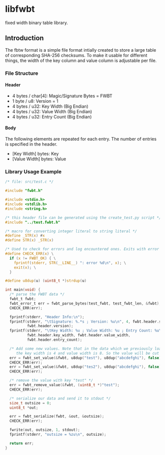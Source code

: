 # libfwbt
fixed width binary table library.

## Introduction
The fbtw format is a simple file format intially created to store a large table of
corresponding SHA-256 checksums. To make it usable for different things, the
width of the key column and value column is adjustable per file.

### File Structure
#### Header
* 4 bytes / char[4]: Magic/Signature Bytes = FWBT
* 1 byte / u8: Version = 1
* 4 bytes / u32: Key Width (Big Endian)
* 4 bytes / u32: Value Width (Big Endian)
* 4 bytes / u32: Entry Count (Big Endian)

#### Body
The following elements are repeated for each entry. The number of entries is
specified in the header.
* [Key Width] bytes: Key
* [Value Width] bytes: Value

### Library Usage Example
```c
/* file: src/test.c */

#include "fwbt.h"

#include <stdio.h>
#include <stdlib.h>
#include <string.h>

/* this header file can be generated using the create_test.py script */
#include "../test.fwbt.h"

/* macro for converting integer literal to string literal */
#define _STR(x) #x
#define STR(x) _STR(x)

/* Used to check for errors and log encountered ones. Exits with error code */
#define CHECK_ERR(x) \
  if (x != FWBT_OK) { \
    fprintf(stderr, STR(__LINE__) ": error %d\n", x); \
    exit(x); \
  }

#define u8dup(u) (uint8_t *)strdup(u)

int main(void) {
  /* parse the FWBT data */
  fwbt_t fwbt;
  fwbt_error_t err = fwbt_parse_bytes(test_fwbt, test_fwbt_len, &fwbt);
  CHECK_ERR(err);

  fprintf(stderr, "Header Info:\n");
  fprintf(stderr, "\tSignature: %.*s ; Version: %u\n", 4, fwbt.header.signature,
          fwbt.header.version);
  fprintf(stderr, "\tKey Width: %u ; Value Width: %u ; Entry Count: %u\n",
          fwbt.header.key_width, fwbt.header.value_width,
          fwbt.header.entry_count);

  /* Add some new values. Note that in the data which we previously loaded,
     the key width is 4 and value width is 8. So the value will be cut short */
  err = fwbt_set_value(&fwbt, u8dup("test"), u8dup("abcdefghi"), false);
  CHECK_ERR(err);
  err = fwbt_set_value(&fwbt, u8dup("tes2"), u8dup("abcdefghi"), false);
  CHECK_ERR(err);

  /* remove the value with key "test" */
  err = fwbt_remove_value(&fwbt, (uint8_t *)"test");
  CHECK_ERR(err);

  /* serialize our data and send it to stdout */
  size_t outsize = 0;
  uint8_t *out;

  err = fwbt_serialize(fwbt, &out, &outsize);
  CHECK_ERR(err);

  fwrite(out, outsize, 1, stdout);
  fprintf(stderr, "outsize = %zu\n", outsize);

  return err;
}
```